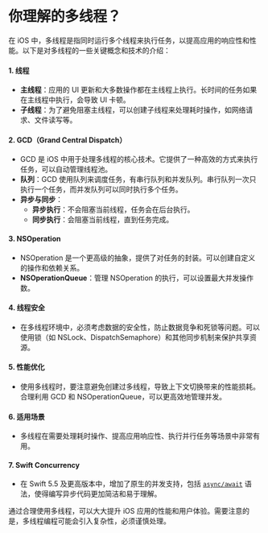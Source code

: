 # 你理解的多线程？

在 iOS 中，多线程是指同时运行多个线程来执行任务，以提高应用的响应性和性能。以下是对多线程的一些关键概念和技术的介绍：

#### 1. **线程**

* **主线程**：应用的 UI 更新和大多数操作都在主线程上执行。长时间的任务如果在主线程中执行，会导致 UI 卡顿。
* **子线程**：为了避免阻塞主线程，可以创建子线程来处理耗时操作，如网络请求、文件读写等。

#### 2. **GCD（Grand Central Dispatch）**

* GCD 是 iOS 中用于处理多线程的核心技术。它提供了一种高效的方式来执行任务，可以自动管理线程池。
* **队列**：GCD 使用队列来调度任务，有串行队列和并发队列。串行队列一次只执行一个任务，而并发队列可以同时执行多个任务。
* **异步与同步**：
  * **异步执行**：不会阻塞当前线程，任务会在后台执行。
  * **同步执行**：会阻塞当前线程，直到任务完成。

#### 3. **NSOperation**

* NSOperation 是一个更高级的抽象，提供了对任务的封装。可以创建自定义的操作和依赖关系。
* **NSOperationQueue**：管理 NSOperation 的执行，可以设置最大并发操作数。

#### 4. **线程安全**

* 在多线程环境中，必须考虑数据的安全性，防止数据竞争和死锁等问题。可以使用锁（如 NSLock、DispatchSemaphore）和其他同步机制来保护共享资源。

#### 5. **性能优化**

* 使用多线程时，要注意避免创建过多线程，导致上下文切换带来的性能损耗。合理利用 GCD 和 NSOperationQueue，可以更高效地管理并发。

#### 6. **适用场景**

* 多线程在需要处理耗时操作、提高应用响应性、执行并行任务等场景中非常有用。

#### 7. **Swift Concurrency**

* 在 Swift 5.5 及更高版本中，增加了原生的并发支持，包括 [`async/await`](async-await.md) 语法，使得编写异步代码更加简洁和易于理解。

通过合理使用多线程，可以大大提升 iOS 应用的性能和用户体验。需要注意的是，多线程编程可能会引入复杂性，必须谨慎处理。
